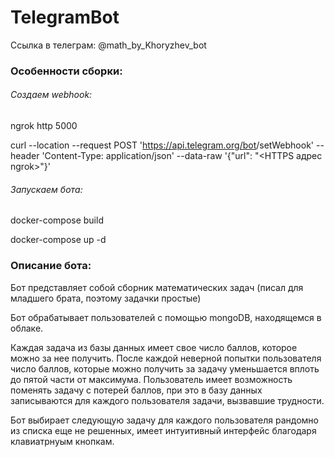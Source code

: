 # TelegramBot
Ссылка в телеграм: @math_by_Khoryzhev_bot
### Особенности сборки:
###### Создаем webhook:
ngrok http 5000

curl --location --request POST 'https://api.telegram.org/bot<BOT TOKEN>/setWebhook' --header 'Content-Type: application/json' --data-raw '{"url": "<HTTPS адрес ngrok>"}'


###### Запускаем бота:
docker-compose build

docker-compose up -d

### Описание бота:

Бот представляет собой сборник математических задач (писал для младшего брата, поэтому задачки простые)

Бот обрабатывает пользователей с помощью mongoDB, находящемся в облаке.

Каждая задача из базы данных имеет свое число баллов, которое можно за нее получить. После каждой неверной попытки пользователя число баллов, которые можно получить за задачу уменьшается вплоть до пятой части от максимума. Пользователь имеет возможность поменять задачу с потерей баллов, при это в базу данных записываются для каждого пользователя задачи, вызвавшие трудности. 

Бот выбирает следующую задачу для каждого пользователя рандомно из списка еще не решенных, имеет интуитивный интерфейс благодаря клавиатрнуым кнопкам.
